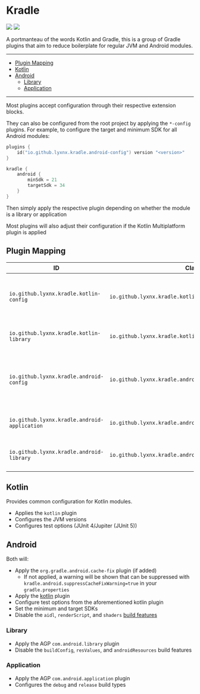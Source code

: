 # Kradle

[![][Maven Central img]][Maven Central]
[![][license img]][license]

A portmanteau of the words Kotlin and Gradle, this is a group of Gradle plugins that aim to reduce boilerplate for
regular JVM and Android modules.

---

<!-- START doctoc generated TOC please keep comment here to allow auto update -->
<!-- DON'T EDIT THIS SECTION, INSTEAD RE-RUN doctoc TO UPDATE -->

- [Plugin Mapping](#plugin-mapping)
- [Kotlin](#kotlin)
- [Android](#android)
  - [Library](#library)
  - [Application](#application)

<!-- END doctoc generated TOC please keep comment here to allow auto update -->

---

Most plugins accept configuration through their respective extension blocks.

They can also be configured from the root project by applying the `*-config` plugins.
For example, to configure the target and minimum SDK for all Android modules:

```kotlin
plugins {
    id("io.github.lyxnx.kradle.android-config") version "<version>"
}

kradle {
    android {
        minSdk = 21
        targetSdk = 34
    }
}
```

Then simply apply the respective plugin depending on whether the module is a library or application

Most plugins will also adjust their configuration if the Kotlin Multiplatform plugin is applied

## Plugin Mapping

| ID                                           | Class                                                     | Description                                                               |
|----------------------------------------------|-----------------------------------------------------------|---------------------------------------------------------------------------|
| `io.github.lyxnx.kradle.kotlin-config`       | `io.github.lyxnx.kradle.kotlin.KotlinConfigPlugin`        | Allows configuring of Kotlin properties for the project                   |
| `io.github.lyxnx.kradle.kotlin-library`      | `io.github.lyxnx.kradle.kotlin.KotlinLibraryPlugin`       | Applies defaults for a kotlin module                                      |
| `io.github.lyxnx.kradle.android-config`      | `io.github.lyxnx.kradle.android.AndroidConfigPlugin`      | Allows configuration of Android properties for applications and libraries |
| `io.github.lyxnx.kradle.android-application` | `io.github.lyxnx.kradle.android.AndroidApplicationPlugin` | Configures Android application modules                                    |
| `io.github.lyxnx.kradle.android-library`     | `io.github.lyxnx.kradle.android.AndroidLibraryPlugin`     | Configures Android library modules                                        |

## Kotlin

Provides common configuration for Kotlin modules.

- Applies the `kotlin` plugin
- Configures the JVM versions
- Configures test options (JUnit 4/Jupiter (JUnit 5))

## Android

Both will:

- Apply the `org.gradle.android.cache-fix` plugin (if added)
    - If not applied, a warning will be shown that can be suppressed with `kradle.android.suppressCacheFixWarning=true`
      in your `gradle.properties`
- Apply the [kotlin](#kotlin) plugin
- Configure test options from the aforementioned kotlin plugin
- Set the minimum and target SDKs
- Disable the `aidl`, `renderScript`, and `shaders`
  [build features](https://developer.android.com/reference/tools/gradle-api/8.5/com/android/build/api/dsl/BuildFeatures)

### Library

- Apply the AGP `com.android.library` plugin
- Disable the `buildConfig`, `resValues`, and `androidResources` build features

### Application

- Apply the AGP `com.android.application` plugin
- Configures the `debug` and `release` build types

[license]:LICENCE

[license img]:https://img.shields.io/badge/License-Apache_2.0-green.svg?style=flat-square

[Maven Central]:https://maven-badges.herokuapp.com/maven-central/io.github.lyxnx.kradle/kradle-common

[Maven Central img]:https://maven-badges.herokuapp.com/maven-central/io.github.lyxnx.kradle/kradle-common/badge.svg?style=flat-square&color=blue
